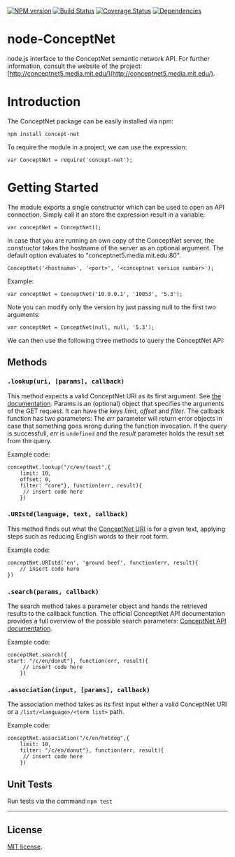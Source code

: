 [![NPM version][npm-image]][npm-url]
[![Build Status][travis-image]][travis-url]
[![Coverage Status][coveralls-image]][coveralls-url]
[![Dependencies][dependencies-image]][dependencies-url]

node-ConceptNet
===============

node.js interface to the ConceptNet semantic network API. For further information, consult the website of the project:
[http://conceptnet5.media.mit.edu/](http://conceptnet5.media.mit.edu/).


# Introduction

The ConceptNet package can be easily installed via npm:

```
npm install concept-net
```

To require the module in a project, we can use the expression:

```
var ConceptNet = require('concept-net');
```

# Getting Started

The module exports a single constructor which can be used to open an API connection. Simply call it an store the
expression result in a variable:

```
var conceptNet = ConceptNet();
```

In case that you are running an own copy of the ConceptNet server, the constructor takes the hostname of the
server as an optional argument. The default option evaluates to "conceptnet5.media.mit.edu:80".

```
ConceptNet('<hostname>', '<port>', '<conceptnet version number>');
```

Example:
```
var conceptNet = ConceptNet('10.0.0.1', '10053', '5.3');
```
Note you can modify only the version by just passing null to the first two arguments:

```
var conceptNet = ConceptNet(null, null, '5.3');
```

We can then use the following three methods to query the ConceptNet API:

## Methods

### `.lookup(uri, [params], callback)`

This method expects a valid ConceptNet URI as its first argument. See [the documentation](https://github.com/commonsense/conceptnet5/wiki/URI-hierarchy).
Params is an (optional) object that specifies the arguments of the GET request. It can have the keys *limit*, *offset* and
*filter*. The callback function has two parameters: The *err* parameter will return error objects in case that something goes
wrong during the function invocation. If the query is successfull, *err* is `undefined` and the *result* parameter holds the result set from the query.

Example code:
```
conceptNet.lookup("/c/en/toast",{
	limit: 10,
	offset: 0,
	filter: "core"}, function(err, result){
	 // insert code here
	})
```

### `.URIstd(language, text, callback)`

This method finds out what the [ConceptNet URI](https://github.com/commonsense/conceptnet5/wiki/API#uri-standardization) is for a given text, applying steps such as reducing English words to their root form.

Example code:
```
conceptNet.URIstd('en', 'ground beef', function(err, result){
	// insert code here
})
```

### `.search(params, callback)`

The search method takes a parameter object and hands the retrieved results to the callback function.
The official ConceptNet API documentation provides a full overview of the possible search parameters:
[ConceptNet API documentation](https://github.com/commonsense/conceptnet5/wiki/API#search).

Example code:
```
conceptNet.search({
start: "/c/en/donut"}, function(err, result){
	 // insert code here
	})
```

### `.association(input, [params], callback)`

The association method takes as its first input either a valid ConceptNet URI or a `/list/<language>/<term list>`
path.

Example code:
```
conceptNet.association("/c/en/hotdog",{
	limit: 10,
	filter: "/c/en/donut"}, function(err, result){
	 // insert code here
	})
```

## Unit Tests

Run tests via the command `npm test`

---
## License

[MIT license](http://opensource.org/licenses/MIT).

[npm-image]: https://badge.fury.io/js/concept-net.svg
[npm-url]: http://badge.fury.io/js/concept-net

[travis-image]: https://travis-ci.org/Planeshifter/node-concept-net.svg
[travis-url]: https://travis-ci.org/Planeshifter/node-concept-net

[coveralls-image]: https://img.shields.io/coveralls/Planeshifter/node-concept-net/master.svg
[coveralls-url]: https://coveralls.io/r/Planeshifter/node-concept-net?branch=master

[dependencies-image]: http://img.shields.io/david/Planeshifter/node-concept-net.svg
[dependencies-url]: https://david-dm.org/Planeshifter/node-concept-net
